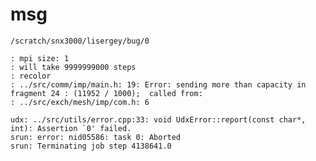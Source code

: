 # msg

`/scratch/snx3000/lisergey/bug/0`

    : mpi size: 1
    : will take 9999999000 steps
    : recolor
    : ../src/comm/imp/main.h: 19: Error: sending more than capacity in fragment 24 : (11952 / 1000);  called from:
    : ../src/exch/mesh/imp/com.h: 6
	
    udx: ../src/utils/error.cpp:33: void UdxError::report(const char*, int): Assertion `0' failed.
    srun: error: nid05586: task 0: Aborted
    srun: Terminating job step 4138641.0
